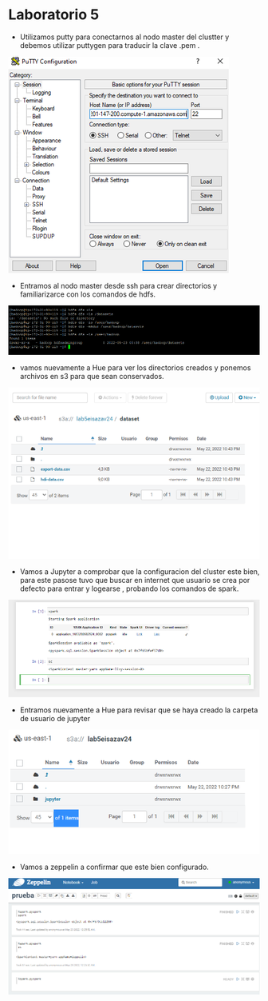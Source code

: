 # Laboratorio 5

* Utilizamos putty para conectarnos al nodo master del clustter y debemos utilizar puttygen para traducir la clave .pem .

![lab5](https://github.com/eisazav/top.Telematica-/blob/94ebbdc0acc5811a2289e0978befa87c9a99cc00/Lab5/5.2/Captura8lab5.2.PNG)

* Entramos al nodo master desde ssh para crear directorios y familiarizarce con los comandos de hdfs.

![lab5](https://github.com/eisazav/top.Telematica-/blob/94ebbdc0acc5811a2289e0978befa87c9a99cc00/Lab5/5.2/Captura10lab5.2.PNG)

* vamos nuevamente a Hue para ver los directorios creados y ponemos archivos en s3 para que sean conservados.

![lab5](https://github.com/eisazav/top.Telematica-/blob/94ebbdc0acc5811a2289e0978befa87c9a99cc00/Lab5/5.2/Captura11lab5.2.PNG)

* Vamos a Jupyter  a comprobar que la configuracion del cluster este bien, para este pasose tuvo que buscar en internet que usuario se crea por defecto para entrar y logearse , probando los comandos de spark.

![lab5](https://github.com/eisazav/top.Telematica-/blob/94ebbdc0acc5811a2289e0978befa87c9a99cc00/Lab5/5.2/Captura6lab5.2.PNG)

* Entramos nuevamente a Hue para revisar que se haya creado la carpeta de usuario de jupyter  

![lab5](https://github.com/eisazav/top.Telematica-/blob/94ebbdc0acc5811a2289e0978befa87c9a99cc00/Lab5/5.2/Captura7lab5.2.PNG)

* Vamos a zeppelin  a confirmar que este bien configurado.

![lab5](https://github.com/eisazav/top.Telematica-/blob/94ebbdc0acc5811a2289e0978befa87c9a99cc00/Lab5/5.2/Captura9lab5.2.PNG)
